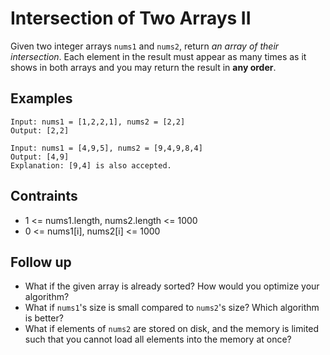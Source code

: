 # Intersection of Two Arrays II
Given two integer arrays `nums1` and `nums2`, return *an array of their intersection*. Each element in the result must appear as many times as it shows in both arrays and you may return the result in **any order**.
## Examples
```
Input: nums1 = [1,2,2,1], nums2 = [2,2]
Output: [2,2]
```
```
Input: nums1 = [4,9,5], nums2 = [9,4,9,8,4]
Output: [4,9]
Explanation: [9,4] is also accepted.
```
## Contraints
* 1 <= nums1.length, nums2.length <= 1000
* 0 <= nums1[i], nums2[i] <= 1000

## Follow up
* What if the given array is already sorted? How would you optimize your algorithm?
* What if `nums1`'s size is small compared to `nums2`'s size? Which algorithm is better?
* What if elements of `nums2` are stored on disk, and the memory is limited such that you cannot load all elements into the memory at once?

